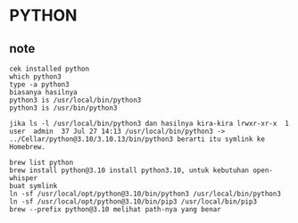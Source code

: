 # PYTHON

## note
    cek installed python
    which python3
    type -a python3
    biasanya hasilnya
    python3 is /usr/local/bin/python3
    python3 is /usr/bin/python3

    jika ls -l /usr/local/bin/python3 dan hasilnya kira-kira lrwxr-xr-x  1 user  admin  37 Jul 27 14:13 /usr/local/bin/python3 -> ../Cellar/python@3.10/3.10.13/bin/python3 berarti itu symlink ke Homebrew.

    brew list python
    brew install python@3.10 install python3.10, untuk kebutuhan open-whisper
    buat symlink
    ln -sf /usr/local/opt/python@3.10/bin/python3 /usr/local/bin/python3
    ln -sf /usr/local/opt/python@3.10/bin/pip3 /usr/local/bin/pip3
    brew --prefix python@3.10 melihat path-nya yang benar